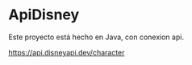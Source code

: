 # ApiDisney
 Este proyecto está hecho en Java, con conexion api.
 
 https://api.disneyapi.dev/character

 